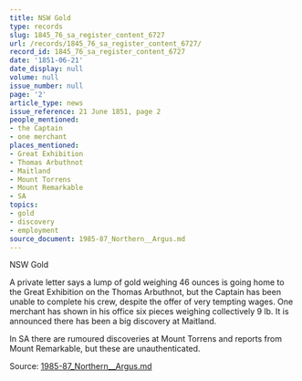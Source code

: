 ```yaml
---
title: NSW Gold
type: records
slug: 1845_76_sa_register_content_6727
url: /records/1845_76_sa_register_content_6727/
record_id: 1845_76_sa_register_content_6727
date: '1851-06-21'
date_display: null
volume: null
issue_number: null
page: '2'
article_type: news
issue_reference: 21 June 1851, page 2
people_mentioned:
- the Captain
- one merchant
places_mentioned:
- Great Exhibition
- Thomas Arbuthnot
- Maitland
- Mount Torrens
- Mount Remarkable
- SA
topics:
- gold
- discovery
- employment
source_document: 1985-87_Northern__Argus.md
---
```


NSW Gold

A private letter says a lump of gold weighing 46 ounces is going home to the Great Exhibition on the Thomas Arbuthnot, but the Captain has been unable to complete his crew, despite the offer of very tempting wages.  One merchant has shown in his office six pieces weighing collectively 9 lb.  It is announced there has been a big discovery at Maitland.

In SA there are rumoured discoveries at Mount Torrens and reports from Mount Remarkable, but these are unauthenticated.

Source: [1985-87_Northern__Argus.md](/downloads/markdown/1985-87_Northern__Argus.md)
